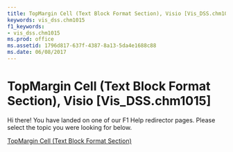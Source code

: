 ```yaml
---
title: TopMargin Cell (Text Block Format Section), Visio [Vis_DSS.chm1015]
keywords: vis_dss.chm1015
f1_keywords:
- vis_dss.chm1015
ms.prod: office
ms.assetid: 1796d817-637f-4387-8a13-5da4e1688c88
ms.date: 06/08/2017
---
```



# TopMargin Cell (Text Block Format Section), Visio [Vis_DSS.chm1015]

Hi there! You have landed on one of our F1 Help redirector pages. Please select the topic you were looking for below.

[TopMargin Cell (Text Block Format Section)](http://msdn.microsoft.com/library/c599b444-4d0e-a855-b04b-dd9dcaedf263%28Office.15%29.aspx)

